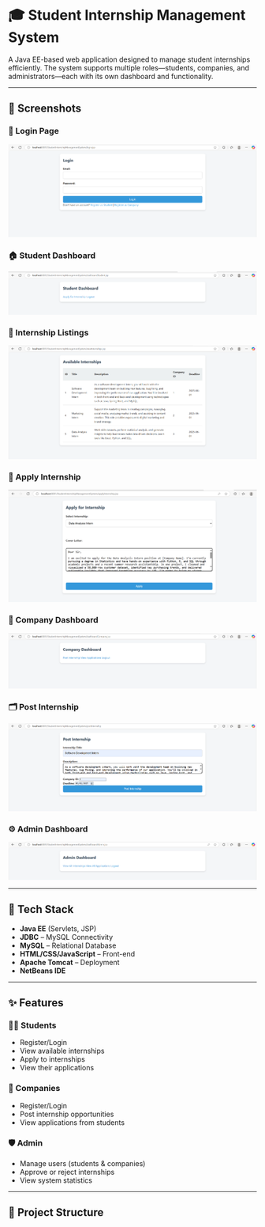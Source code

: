 # 🎓 Student Internship Management System

A Java EE-based web application designed to manage student internships efficiently. The system supports multiple roles—students, companies, and administrators—each with its own dashboard and functionality.

---

## 📸 Screenshots

### 🔐 Login Page
![Login Page](screenshots/login-page.png)

### 🏠 Student Dashboard
![Student Dashboard](screenshots/student-dashboard.png)

### 🧾 Internship Listings
![Internship List](screenshots/internship-list.png)

### 📝 Apply Internship
![Apply Internship](screenshots/apply-internship.png)

### 🏢 Company Dashboard
![Company Dashboard](screenshots/company-dashboard.png)

### 🗂️ Post Internship
![Post Internship](screenshots/post-internship.png)

### ⚙️ Admin Dashboard
![Admin Dashboard](screenshots/admin-dashboard.png)

---

## 🧰 Tech Stack

- **Java EE** (Servlets, JSP)
- **JDBC** – MySQL Connectivity
- **MySQL** – Relational Database
- **HTML/CSS/JavaScript** – Front-end
- **Apache Tomcat** – Deployment
- **NetBeans IDE**

---

## ✨ Features

### 👨‍🎓 Students
- Register/Login
- View available internships
- Apply to internships
- View their applications

### 🏢 Companies
- Register/Login
- Post internship opportunities
- View applications from students

### 🛡️ Admin
- Manage users (students & companies)
- Approve or reject internships
- View system statistics

---

## 📁 Project Structure


